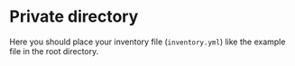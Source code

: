 # Private directory
Here you should place your inventory file (`inventory.yml`) like the example file in the root directory.